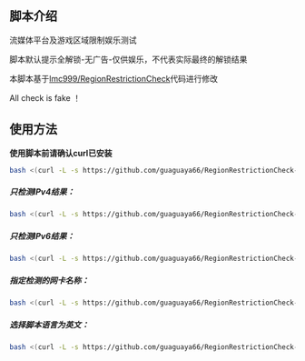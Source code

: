 

## 脚本介绍

流媒体平台及游戏区域限制娱乐测试

脚本默认提示全解锁-无广告-仅供娱乐，不代表实际最终的解锁结果

本脚本基于[lmc999/RegionRestrictionCheck](https://github.com/lmc999/RegionRestrictionCheck)代码进行修改



All check is fake ！
## 使用方法

**使用脚本前请确认curl已安装**

````bash
bash <(curl -L -s https://github.com/guaguaya66/RegionRestrictionCheck-FakeTest/raw/main/check.sh)
````

##### 只检测IPv4结果：
````bash
bash <(curl -L -s https://github.com/guaguaya66/RegionRestrictionCheck-FakeTest/raw/main/check.sh) -M 4
````

##### 只检测IPv6结果：
````bash
bash <(curl -L -s https://github.com/guaguaya66/RegionRestrictionCheck-FakeTest/raw/main/check.sh) -M 6
````

##### 指定检测的网卡名称：
````bash
bash <(curl -L -s https://github.com/guaguaya66/RegionRestrictionCheck-FakeTest/raw/main/check.sh) -I eth0
````

##### 选择脚本语言为英文：
````bash
bash <(curl -L -s https://github.com/guaguaya66/RegionRestrictionCheck-FakeTest/raw/main/check.sh) -E
````

